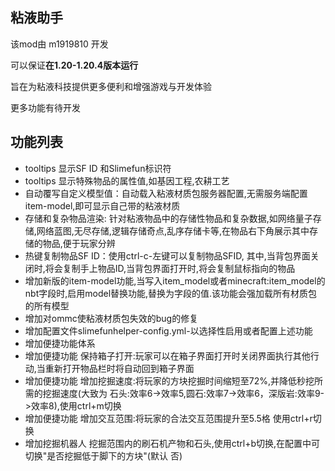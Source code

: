 ## 粘液助手

该mod由 m1919810 开发

可以保证**在1.20-1.20.4版本运行**

旨在为粘液科技提供更多便利和增强游戏与开发体验

更多功能有待开发

## 功能列表

- tooltips 显示SF ID 和Slimefun标识符
- tooltips 显示特殊物品的属性值,如基因工程,农耕工艺
- 自动覆写自定义模型值：自动载入粘液材质包服务器配置,无需服务端配置item-model,即可显示自己带的粘液材质
- 存储和复杂物品渲染: 针对粘液物品中的存储性物品和复杂数据,如网络量子存储,网络蓝图,无尽存储,逻辑存储奇点,乱序存储卡等,在物品右下角展示其中存储的物品,便于玩家分辨
- 热键复制物品SF ID：使用ctrl-c-左键可以复制物品SFID,
其中,当背包界面关闭时,将会复制手上物品ID,当背包界面打开时,将会复制鼠标指向的物品
- 增加新版的item-model功能,当写入item_model或者minecraft:item_model的nbt字段时,启用model替换功能,替换为字段的值.该功能会强加载所有材质包的所有模型
- 增加对ommc使粘液材质包失效的bug的修复
- 增加配置文件slimefunhelper-config.yml-以选择性启用或者配置上述功能
- 增加便捷功能体系
- 增加便捷功能 保持箱子打开:玩家可以在箱子界面打开时关闭界面执行其他行动,当重新打开物品栏时将自动回到箱子界面
- 增加便捷功能 增加挖掘速度:将玩家的方块挖掘时间缩短至72%,并降低秒挖所需的挖掘速度(大致为 石头:效率6->效率5,圆石:效率7->效率6，深版岩:效率9->效率8),使用ctrl+m切换
- 增加便捷功能 增加交互范围:将玩家的合法交互范围提升至5.5格 使用ctrl+r切换
- 增加挖掘机器人 挖掘范围内的刷石机产物和石头,使用ctrl+b切换,在配置中可切换"是否挖掘低于脚下的方块"(默认 否)